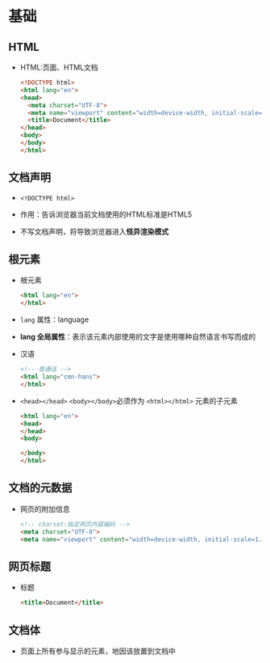 # 基础

## HTML

  - HTML:页面、HTML文档

    ```html
    <!DOCTYPE html>
    <html lang="en">
    <head>
      <meta charset="UTF-8">
      <meta name="viewport" content="width=device-width, initial-scale=1.0">
      <title>Document</title>
    </head>
    <body>
    </body>
    </html>
    ```

## 文档声明

  - `<!DOCTYPE html>`

  - 作用：告诉浏览器当前文档使用的HTML标准是HTML5

  - 不写文档声明，将导致浏览器进入**怪异渲染模式**

## 根元素

  - 根元素

    ```html
    <html lang="en">
    </html>
    ```

  - `lang` 属性：language

  - **lang 全局属性**：表示该元素内部使用的文字是使用哪种自然语言书写而成的

  - 汉语

    ```html
    <!-- 普通话 -->
    <html lang="cmn-hans">
    </html>
    ```

  - `<head></head>` `<body></body>`必须作为 `<html></html>` 元素的子元素

    ```html
    <html lang="en">
    <head>
    </head>
    <body>

    </body>
    </html>
    ```

## 文档的元数据

  - 网页的附加信息

    ```html
    <!-- charset:指定网页内容编码 -->
    <meta charset="UTF-8">
    <meta name="viewport" content="width=device-width, initial-scale=1.0">
    ```

## 网页标题

  - 标题

    ```html
    <title>Document</title>
    ```

## 文档体

  - 页面上所有参与显示的元素，地因该放置到文档中
